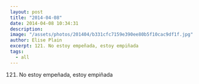 ```yaml
---
layout: post
title: "2014-04-08"
date: 2014-04-08 10:34:31
description: 
image: "/assets/photos/201404/b331cfc7159e390ee80b5f10cac9df1f.jpg"
author: Elise Plain
excerpt: 121. No estoy empeñada, estoy empiñada
tags: 
  - all
---
```


121. No estoy empeñada, estoy empiñada
<p></p>
